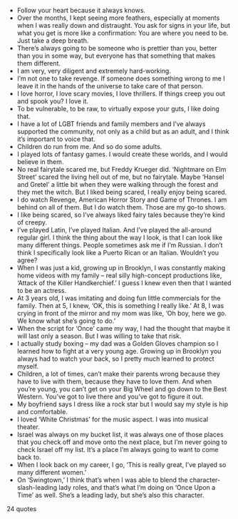  - Follow your heart because it always knows.
 - Over the months, I kept seeing more feathers, especially at moments when I was really down and distraught. You ask for signs in your life, but what you get is more like a confirmation: You are where you need to be. Just take a deep breath.
 - There’s always going to be someone who is prettier than you, better than you in some way, but everyone has that something that makes them different.
 - I am very, very diligent and extremely hard-working.
 - I’m not one to take revenge. If someone does something wrong to me I leave it in the hands of the universe to take care of that person.
 - I love horror, I love scary movies, I love thrillers. If things creep you out and spook you? I love it.
 - To be vulnerable, to be raw, to virtually expose your guts, I like doing that.
 - I have a lot of LGBT friends and family members and I’ve always supported the community, not only as a child but as an adult, and I think it’s important to voice that.
 - Children do run from me. And so do some adults.
 - I played lots of fantasy games. I would create these worlds, and I would believe in them.
 - No real fairytale scared me, but Freddy Krueger did. ‘Nightmare on Elm Street’ scared the living hell out of me, but no fairytale. Maybe ‘Hansel and Gretel’ a little bit when they were walking through the forest and they met the witch. But I liked being scared, I really enjoy being scared.
 - I do watch Revenge, American Horror Story and Game of Thrones. I am behind on all of them. But I do watch them. Those are my go-to shows.
 - I like being scared, so I’ve always liked fairy tales because they’re kind of creepy.
 - I’ve played Latin, I’ve played Italian. And I’ve played the all-around regular girl. I think the thing about the way I look, is that I can look like many different things. People sometimes ask me if I’m Russian. I don’t think I specifically look like a Puerto Rican or an Italian. Wouldn’t you agree?
 - When I was just a kid, growing up in Brooklyn, I was constantly making home videos with my family – real silly high-concept productions like, ‘Attack of the Killer Handkerchief.’ I guess I knew even then that I wanted to be an actress.
 - At 3 years old, I was imitating and doing fun little commercials for the family. Then at 5, I knew, ‘OK, this is something I really like.’ At 8, I was crying in front of the mirror and my mom was like, ‘Oh boy, here we go. We know what she’s going to do.’
 - When the script for ‘Once’ came my way, I had the thought that maybe it will last only a season. But I was willing to take that risk.
 - I actually study boxing – my dad was a Golden Gloves champion so I learned how to fight at a very young age. Growing up in Brooklyn you always had to watch your back, so I pretty much learned to protect myself.
 - Children, a lot of times, can’t make their parents wrong because they have to live with them, because they have to love them. And when you’re young, you can’t get on your Big Wheel and go down to the Best Western. You’ve got to live there and you’ve got to figure it out.
 - My boyfriend says I dress like a rock star but I would say my style is hip and comfortable.
 - I loved ‘White Christmas’ for the music aspect. I was into musical theater.
 - Israel was always on my bucket list, it was always one of those places that you check off and move onto the next place, but I’m never going to check Israel off my list. It’s a place I’m always going to want to come back to.
 - When I look back on my career, I go, ‘This is really great, I’ve played so many different women.’
 - On ‘Swingtown,’ I think that’s when I was able to blend the character-slash-leading lady roles, and that’s what I’m doing on ‘Once Upon a Time’ as well. She’s a leading lady, but she’s also this character.

24 quotes